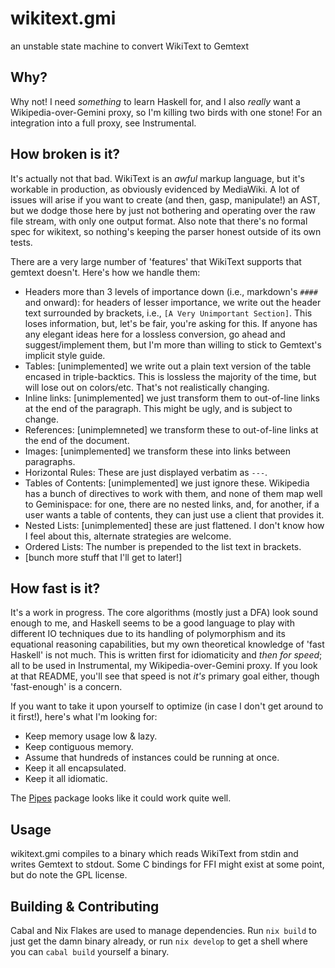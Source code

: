 # wikitext.gmi
an unstable state machine to convert WikiText to Gemtext

## Why?
Why not! I need *something* to learn Haskell for, and I also *really* want a
Wikipedia-over-Gemini proxy, so I'm killing two birds with one stone! For an
integration into a full proxy, see Instrumental.

## How broken is it?
It's actually not that bad. WikiText is an *awful* markup language, but it's
workable in production, as obviously evidenced by MediaWiki. A lot of issues
will arise if you want to create (and then, gasp, manipulate!) an AST, but we
dodge those here by just not bothering and operating over the raw file stream,
with only one output format. Also note that there's no formal spec for wikitext,
so nothing's keeping the parser honest outside of its own tests.

There are a very large number of 'features' that WikiText supports that gemtext
doesn't. Here's how we handle them:

* Headers more than 3 levels of importance down (i.e., markdown's `####` and
  onward): for headers of lesser importance, we write out the header text
  surrounded by brackets, i.e., `[A Very Unimportant Section]`. This loses
  information, but, let's be fair, you're asking for this. If anyone has any
  elegant ideas here for a lossless conversion, go ahead and suggest/implement
  them, but I'm more than willing to stick to Gemtext's implicit style guide.
* Tables: [unimplemented] we write out a plain text version of the table encased
  in triple-backtics. This is lossless the majority of the time, but will lose
  out on colors/etc. That's not realistically changing.
* Inline links: [unimplemented] we just transform them to out-of-line links at
  the end of the paragraph. This might be ugly, and is subject to change.
* References: [unimplemneted] we transform these to out-of-line links at the
  end of the document.
* Images: [unimplemented] we transform these into links between paragraphs.
* Horizontal Rules: These are just displayed verbatim as `---`.
* Tables of Contents: [unimplemented] we just ignore these. Wikipedia has a
  bunch of directives to work with them, and none of them map well to
  Geminispace: for one, there are no nested links, and, for another, if a user
  wants a table of contents, they can just use a client that provides it.
* Nested Lists: [unimplemented] these are just flattened. I don't know how I
  feel about this, alternate strategies are welcome.
* Ordered Lists: The number is prepended to the list text in brackets.
* [bunch more stuff that I'll get to later!]

## How fast is it?
It's a work in progress. The core algorithms (mostly just a DFA) look sound
enough to me, and Haskell seems to be a good language to play with different IO
techniques due to its handling of polymorphism and its equational reasoning
capabilities, but my own theoretical knowledge of 'fast Haskell' is not much.
This is written first for idiomaticity and *then for speed*; all to be used in
Instrumental, my Wikipedia-over-Gemini proxy. If you look at that README, you'll
see that speed is not *it's* primary goal either, though 'fast-enough' is a
concern.

If you want to take it upon yourself to optimize (in case I don't get around to
it first!), here's what I'm looking for:
+ Keep memory usage low & lazy.
+ Keep contiguous memory.
+ Assume that hundreds of instances could be running at once.
+ Keep it all encapsulated.
+ Keep it all idiomatic.

The [Pipes](https://hackage.haskell.org/package/pipes) package looks like it
could work quite well.

## Usage
wikitext.gmi compiles to a binary which reads WikiText from stdin and writes
Gemtext to stdout. Some C bindings for FFI might exist at some point, but do
note the GPL license.

## Building & Contributing
Cabal and Nix Flakes are used to manage dependencies. Run `nix build` to just
get the damn binary already, or run `nix develop` to get a shell where you can
`cabal build` yourself a binary.
